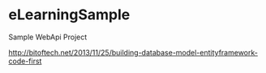 # eLearningSample
Sample WebApi Project

http://bitoftech.net/2013/11/25/building-database-model-entityframework-code-first
